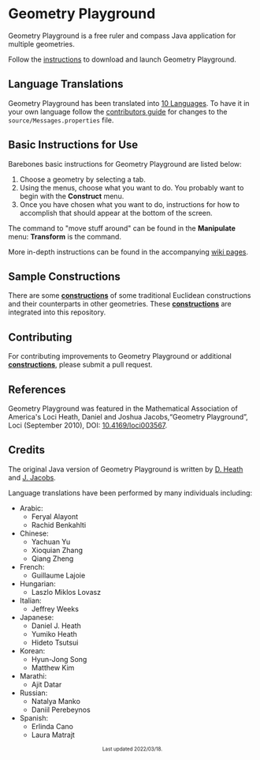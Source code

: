 # Geometry Playground
Geometry Playground is a free ruler and compass Java application for multiple geometries.  

Follow the [instructions](https://github.com/joshicola/geometry_playground_java/wiki/Instructions#installation-and-launch) to download and launch Geometry Playground.

## Language Translations
Geometry Playground has been translated into [10 Languages](https://github.com/joshicola/geometry_playground_java/wiki/Instructions#languages). To have it in your own language follow the [contributors guide](CONTRIBUTING.md) for changes to the `source/Messages.properties` file.


## Basic Instructions for Use
Barebones basic instructions for Geometry Playground are listed below:

1.  Choose a geometry by selecting a tab.
2.  Using the menus, choose what you want to do. You probably want to begin with the **Construct** menu.
3.  Once you have chosen what you want to do, instructions for how to accomplish that should appear at the bottom of the screen.

The command to "move stuff around" can be found in the **Manipulate** menu: **Transform** is the command.

More in-depth instructions can be found in the accompanying [wiki pages](https://github.com/joshicola/geometry_playground_java/wiki/Instructions#instructions-for-use).

## Sample Constructions
There are some [**constructions**](Constructions) of some traditional Euclidean constructions and their counterparts in other geometries. These [**constructions**](Constructions) are integrated into this repository.

## Contributing
For contributing improvements to Geometry Playground or additional [**constructions**](Constructions), please submit a pull request.  

## References
Geometry Playground was featured in the Mathematical Association of America's Loci
Heath, Daniel and Joshua Jacobs,“Geometry Playground”, Loci (September 2010), DOI: [10.4169/loci003567](http://dx.doi.org/10.4169/loci003567).

## Credits
The original Java version of Geometry Playground is written by [D. Heath](https://github.com/deejHeath) and [J. Jacobs](https://github.com/joshicola).

Language translations have been performed by many individuals including:
* Arabic:
  * Feryal Alayont
  * Rachid Benkahlti
* Chinese:
  * Yachuan Yu
  * Xioquian Zhang
  * Qiang Zheng
* French:
  * Guillaume Lajoie
* Hungarian:
  * Laszlo Miklos Lovasz
* Italian:
  * Jeffrey Weeks
* Japanese:
  * Daniel J. Heath
  * Yumiko Heath
  * Hideto Tsutsui
* Korean:
  * Hyun-Jong Song
  * Matthew Kim
* Marathi:
  * Ajit Datar
* Russian:
  * Natalya Manko
  * Daniil Perebeynos
* Spanish:
  * Erlinda Cano
  * Laura Matrajt



<center><font size="-2">
Last updated 2022/03/18.
</font></center>
